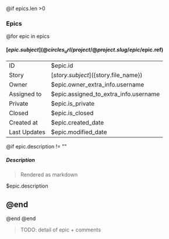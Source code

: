 

@if epics.len >0

### Epics
@for epic in epics
#### [$epic.subject](@circles_url/project/@project.slug/epic/$epic.ref)
|              |                                        |
| ------------ | -------------------------------------- |
| ID           | $epic.id                               |
| Story        | [${story.subject}](${story.file_name}) |
| Owner        | $epic.owner_extra_info.username        |
| Assigned to  | $epic.assigned_to_extra_info.username  |
| Private      | $epic.is_private                       |
| Closed       | $epic.is_closed                        |
| Created at   | $epic.created_date                     |
| Last Updates | $epic.modified_date                    |

@if epic.description != ""
##### Description
> Rendered as markdown

$epic.description

@end
---
@end
@end


>TODO: detail of epic + comments
